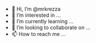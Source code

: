 - 👋 Hi, I’m @mrkrezza
- 👀 I’m interested in ...
- 🌱 I’m currently learning ...
- 💞️ I’m looking to collaborate on ...
- 📫 How to reach me ...

<!---
mrkrezza/mrkrezza is a ✨ special ✨ repository because its `README.md` (this file) appears on your GitHub profile.
You can click the Preview link to take a look at your changes.
--->
